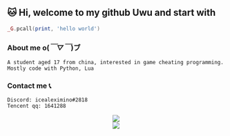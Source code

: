 ## 🐱 Hi, welcome to my github Uwu and start with
```lua
_G.pcall(print, 'hello world')
```
### About me o(*￣▽￣*)ブ
    A student aged 17 from china, interested in game cheating programming. Mostly code with Python, Lua 
### Contact me 📞
    Discord: icealeximino#2818
    Tencent qq: 1641288

<div align="center"> <img src="https://activity-graph.herokuapp.com/graph?username=icealeximino&theme=xcode" /> </div>

<div align="center"> <img src="https://github.com/icealeximino/icealeximino/blob/main/101790864_p0.jpg?raw=true"> </div>


